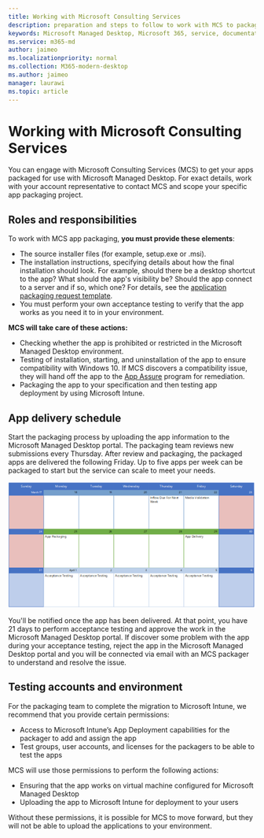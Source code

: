```yaml
---
title: Working with Microsoft Consulting Services
description: preparation and steps to follow to work with MCS to package your apps
keywords: Microsoft Managed Desktop, Microsoft 365, service, documentation, apps, MCS, packaging
ms.service: m365-md
author: jaimeo
ms.localizationpriority: normal
ms.collection: M365-modern-desktop
ms.author: jaimeo
manager: laurawi
ms.topic: article
---
```


# Working with Microsoft Consulting Services

You can engage with Microsoft Consulting Services (MCS) to get your apps packaged for use with Microsoft Managed Desktop. For exact details, work with your account representative to contact MCS and scope your specific app packaging project.

## Roles and responsibilities

To work with MCS app packaging, **you must provide these elements**:

- The source installer files (for example, setup.exe or .msi).
- The installation instructions, specifying details about how the final installation should look. For example, should there be a desktop shortcut to the app? What should the app's visibility be? Should the app connect to a server and if so, which one? For details, see the [application packaging request template](https://github.com/MicrosoftDocs/microsoft-365-docs/raw/public/microsoft-365/managed-desktop/get-ready/downloads/app-packaging-template.docx).
- You must perform your own acceptance testing to verify that the app works as you need it to in your environment.

**MCS will take care of these actions:**

- Checking whether the app is prohibited or restricted in the Microsoft Managed Desktop environment.
- Testing of installation, starting, and uninstallation of the app to ensure compatibility with Windows 10. If MCS discovers a compatibility issue, they will hand off the app to the [App Assure](https://docs.microsoft.com/fasttrack/products-and-capabilities#app-assure) program for remediation.
- Packaging the app to your specification and then testing app deployment by using Microsoft Intune.

## App delivery schedule

Start the packaging process by uploading the app information to the Microsoft Managed Desktop portal. The packaging team reviews new submissions every Thursday. After review and packaging, the packaged apps are delivered the following Friday. Up to five apps per week can be packaged to start but the service can scale to meet your needs.

![calendar showing app inflow on a Thursday (the 21st in this example), media validation the next day, packaging on the following Monday (the 25th), and app delivery on the subsequent Friday (the 29th)](../../media/MCS-cal.png)

You'll be notified once the app has been delivered. At that point, you have 21 days to perform acceptance testing and approve the work in the Microsoft Managed Desktop portal. If discover some problem with the app during your acceptance testing, reject the app in the Microsoft Managed Desktop portal and you will be connected via email with an MCS packager to understand and resolve the issue.

## Testing accounts and environment

For the packaging team to complete the migration to Microsoft Intune, we recommend that you provide certain permissions:
 
-	Access to Microsoft Intune’s App Deployment capabilities for the packager to add and assign the app 
-	Test groups, user accounts, and licenses for the packagers to be able to test the apps

MCS will use those permissions to perform the following actions:
 
-	Ensuring that the app works on virtual machine configured for Microsoft Managed Desktop
-	Uploading the app to Microsoft Intune for deployment to your users

Without these permissions, it is possible for MCS to move forward, but they will not be able to upload the applications to your environment.